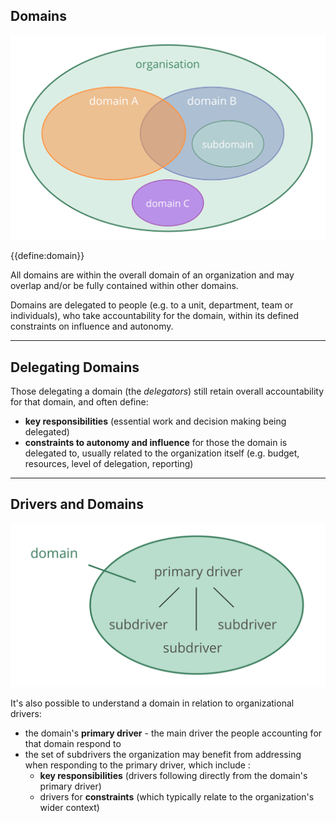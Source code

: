 ## Domains

![right,fit](img/driver-domain/domains-in-organizations.png)

{{define:domain}}

All domains are within the overall domain of an organization and may overlap and/or be fully contained within other domains.

Domains are delegated to people (e.g. to a unit, department, team or individuals), who take accountability for the domain, within its defined constraints on influence and autonomy.

---

## Delegating Domains

Those delegating a domain (the _delegators_) still retain overall accountability for that domain, and often define:

-   **key responsibilities** (essential work and decision making being delegated)
-   **constraints to autonomy and influence** for those the domain is delegated to, usually related to the organization itself (e.g. budget, resources, level of delegation, reporting)

---

## Drivers and Domains

![right,fit](img/driver-domain/domain-primay-sub.png)

It's also possible to understand a domain in relation to organizational drivers:

-   the domain's **primary driver** - the main driver the people accounting for that domain respond to
-   the set of subdrivers the organization may benefit from addressing when responding to the primary driver, which include :
    -   **key responsibilities** (drivers following directly from the domain's primary driver)
    -   drivers for **constraints** (which typically relate to the organization's wider context)

